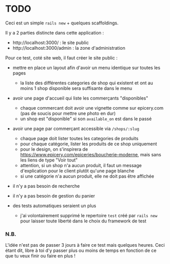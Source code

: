 # TODO

Ceci est un simple `rails new` + quelques scaffoldings.

Il y a 2 parties distincte dans cette application :

- http://localhost:3000/ : le site public
- http://localhost:3000/admin : la zone d'administration

Pour ce test, coté site web, il faut créer le site public :

 - mettre en place un layout afin d'avoir un menu identique sur toutes les pages
   - la liste des différentes categories de shop qui existent et ont au moins 1 shop disponible sera suffisante dans le menu
 - avoir une page d'accueil qui liste les commerçants "disponibles"
   - chaque commercant doit avoir une vignette comme sur epicery.com (pas de soucis pour mettre une photo en dur)
   - un shop est "disponible" si son `available_on` est dans le passé
 - avoir une page par commerçant accessible via `/shops/:slug`
   - chaque page doit lister toutes les categories de produits
   - pour chaque catégorie, lister les produits de ce shop uniquement
   - pour le design, on s'inspirera de https://www.epicery.com/epiceries/boucherie-moderne, mais sans les liens de type "Voir tout"
   - attention, si un shop n'a aucun produit, il faut un message d'explication pour le client plutôt qu'une page blanche
   - si une catégorie n'a aucun produit, elle ne doit pas être affichée


 - il n'y a pas besoin de recherche
 - il n'y a pas besoin de gestion du panier
 - des tests automatiques seraient un plus
   - j'ai volontairement supprimé le repertoire `test` créé par `rails new` pour laisser toute liberté dans le choix du framework de test

### N.B.
L'idée n'est pas de passer 3 jours à faire ce test mais quelques heures. Ceci étant dit, libre à toi d'y passer plus ou moins de temps en fonction de ce que tu veux finir ou faire en plus !
